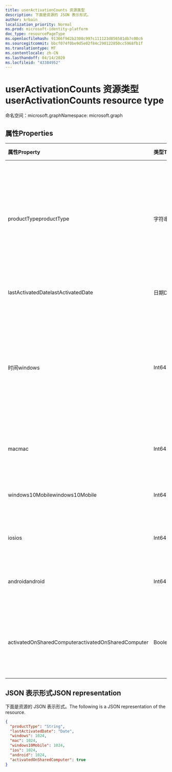 ```yaml
---
title: userActivationCounts 资源类型
description: 下面是资源的 JSON 表示形式。
author: krbain
localization_priority: Normal
ms.prod: microsoft-identity-platform
doc_type: resourcePageType
ms.openlocfilehash: 91366f9d2b2308c997c111123d856581db7c00c6
ms.sourcegitcommit: bbcf074f0be9d5e02f84c290122850cc5968fb1f
ms.translationtype: MT
ms.contentlocale: zh-CN
ms.lasthandoff: 04/14/2020
ms.locfileid: "43384952"
---
```

# <a name="useractivationcounts-resource-type"></a><span data-ttu-id="4f912-103">userActivationCounts 资源类型</span><span class="sxs-lookup"><span data-stu-id="4f912-103">userActivationCounts resource type</span></span>

<span data-ttu-id="4f912-104">命名空间：microsoft.graph</span><span class="sxs-lookup"><span data-stu-id="4f912-104">Namespace: microsoft.graph</span></span>

## <a name="properties"></a><span data-ttu-id="4f912-105">属性</span><span class="sxs-lookup"><span data-stu-id="4f912-105">Properties</span></span>

| <span data-ttu-id="4f912-106">属性</span><span class="sxs-lookup"><span data-stu-id="4f912-106">Property</span></span>          | <span data-ttu-id="4f912-107">类型</span><span class="sxs-lookup"><span data-stu-id="4f912-107">Type</span></span>   | <span data-ttu-id="4f912-108">说明</span><span class="sxs-lookup"><span data-stu-id="4f912-108">Description</span></span>                              |
| :---------------- | :----- | ---------------------------------------- |
| <span data-ttu-id="4f912-109">productType</span><span class="sxs-lookup"><span data-stu-id="4f912-109">productType</span></span>       | <span data-ttu-id="4f912-110">字符串</span><span class="sxs-lookup"><span data-stu-id="4f912-110">String</span></span> | <span data-ttu-id="4f912-111">产品类型，如 "Office 365 专业增强版"、"Project Client" 或 "Visio Pro for Office 365"。</span><span class="sxs-lookup"><span data-stu-id="4f912-111">The product type, such as "Office 365 ProPlus", "Project Client", or "Visio Pro for Office 365".</span></span> |
| <span data-ttu-id="4f912-112">lastActivatedDate</span><span class="sxs-lookup"><span data-stu-id="4f912-112">lastActivatedDate</span></span> | <span data-ttu-id="4f912-113">日期</span><span class="sxs-lookup"><span data-stu-id="4f912-113">Date</span></span>   | <span data-ttu-id="4f912-114">最新激活的日期。</span><span class="sxs-lookup"><span data-stu-id="4f912-114">The date of the latest activation.</span></span>       |
| <span data-ttu-id="4f912-115">时间</span><span class="sxs-lookup"><span data-stu-id="4f912-115">windows</span></span>           | <span data-ttu-id="4f912-116">Int64</span><span class="sxs-lookup"><span data-stu-id="4f912-116">Int64</span></span>  | <span data-ttu-id="4f912-117">Windows 上的激活计数。</span><span class="sxs-lookup"><span data-stu-id="4f912-117">The activation count on Windows.</span></span> <span data-ttu-id="4f912-118">此数字包括任何 Windows 计算机上的每次激活。</span><span class="sxs-lookup"><span data-stu-id="4f912-118">This number includes every activation on any Windows computer.</span></span> |
| <span data-ttu-id="4f912-119">mac</span><span class="sxs-lookup"><span data-stu-id="4f912-119">mac</span></span>               | <span data-ttu-id="4f912-120">Int64</span><span class="sxs-lookup"><span data-stu-id="4f912-120">Int64</span></span>  | <span data-ttu-id="4f912-121">Mac OS 上的激活计数。</span><span class="sxs-lookup"><span data-stu-id="4f912-121">The activation count on Mac OS.</span></span>          |
| <span data-ttu-id="4f912-122">windows10Mobile</span><span class="sxs-lookup"><span data-stu-id="4f912-122">windows10Mobile</span></span>   | <span data-ttu-id="4f912-123">Int64</span><span class="sxs-lookup"><span data-stu-id="4f912-123">Int64</span></span>  | <span data-ttu-id="4f912-124">Windows 10 移动版上的激活计数。</span><span class="sxs-lookup"><span data-stu-id="4f912-124">The activation count on Windows 10 mobile.</span></span> |
| <span data-ttu-id="4f912-125">ios</span><span class="sxs-lookup"><span data-stu-id="4f912-125">ios</span></span>               | <span data-ttu-id="4f912-126">Int64</span><span class="sxs-lookup"><span data-stu-id="4f912-126">Int64</span></span>  | <span data-ttu-id="4f912-127">IOS 上的激活计数。</span><span class="sxs-lookup"><span data-stu-id="4f912-127">The activation count on iOS.</span></span>             |
| <span data-ttu-id="4f912-128">android</span><span class="sxs-lookup"><span data-stu-id="4f912-128">android</span></span>           | <span data-ttu-id="4f912-129">Int64</span><span class="sxs-lookup"><span data-stu-id="4f912-129">Int64</span></span>  | <span data-ttu-id="4f912-130">Android 设备上的激活计数。</span><span class="sxs-lookup"><span data-stu-id="4f912-130">The activation count on an Android device.</span></span>  |
| <span data-ttu-id="4f912-131">activatedOnSharedComputer</span><span class="sxs-lookup"><span data-stu-id="4f912-131">activatedOnSharedComputer</span></span>   | <span data-ttu-id="4f912-132">Boolean</span><span class="sxs-lookup"><span data-stu-id="4f912-132">Boolean</span></span> | <span data-ttu-id="4f912-133">如此如果用户之前在共享计算机上使用过该产品。</span><span class="sxs-lookup"><span data-stu-id="4f912-133">True if the user used the product on a shared computer before.</span></span> |

## <a name="json-representation"></a><span data-ttu-id="4f912-134">JSON 表示形式</span><span class="sxs-lookup"><span data-stu-id="4f912-134">JSON representation</span></span>

<span data-ttu-id="4f912-135">下面是资源的 JSON 表示形式。</span><span class="sxs-lookup"><span data-stu-id="4f912-135">The following is a JSON representation of the resource.</span></span>

<!-- {
  "blockType": "resource",
  "@odata.type": "microsoft.graph.userActivationCounts"
} -->

```json
{
  "productType": "String", 
  "lastActivatedDate": "Date", 
  "windows": 1024, 
  "mac": 1024, 
  "windows10Mobile": 1024, 
  "ios": 1024, 
  "android": 1024,
  "activatedOnSharedComputer": true 
}
```
